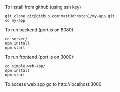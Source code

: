 To install from github (using ssh key)
```
git clone git@github.com:mattJohnston1/my-app.git
cd my-app
```


To run backend (port is on 8080):
```
cd server/
npm install
npm start
```


To run frontend (port is on 3000):
```
cd simple-web-app/
npm install
npm start
```


To access web app go to http://localhost:3000

